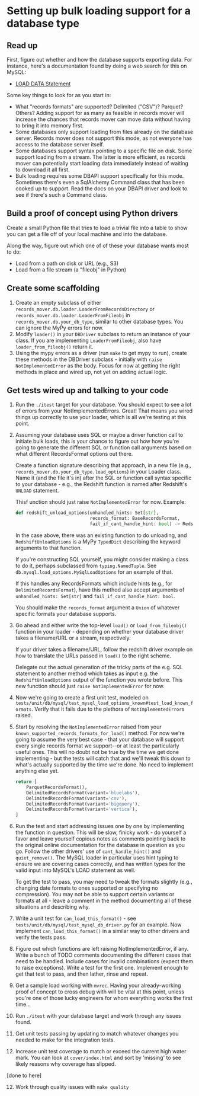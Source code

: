 # Setting up bulk loading support for a database type

## Read up

First, figure out whether and how the database supports exporting
data.  For instance, here's a documentation found by doing a web
search for this on MySQL:

* [LOAD DATA Statement](https://dev.mysql.com/doc/refman/8.0/en/load-data.html)

Some key things to look for as you start in:

* What "records formats" are supported?  Delimited ("CSV")?  Parquet?
  Others?  Adding support for as many as feasible in records mover
  will increase the chances that records mover can move data without
  having to bring it into memory first.
* Some databases only support loading from files already on the
  database server.  Records mover does not support this mode, as not
  everyone has access to the database server itself.
* Some databases support syntax pointing to a specific file on disk.
  Some support loading from a stream.  The latter is more efficient,
  as records mover can potentially start loading data immediately
  instead of waiting to download it all first.
* Bulk loading requires some DBAPI support specifically for this mode.
  Sometimes there's even a SqlAlchemy Command class that has been
  cooked up to support.  Read the docs on your DBAPI driver and look
  to see if there's such a Command class.

## Build a proof of concept using Python drivers

Create a small Python file that tries to load a trivial file into a
table to show you can get a file off of your local machine and into
the database.

Along the way, figure out which one of of these your database wants most to do:

* Load from a path on disk or URL (e.g., S3)
* Load from a file stream (a "fileobj" in Python)

## Create some scaffolding

1. Create an empty subclass of either
   `records_mover.db.loader.LoaderFromRecordsDirectory` or
   `records_mover.db.loader.LoaderFromFileobj` in
   `records_mover.db.your_db_type`, similar to other database types.  You can ignore
   the MyPy errors for now.
2. Modify `loader()` in your `DBDriver` subclass to return an instance
   of your class.  If you are implementing `LoaderFromFileobj`, also
   have `loader_from_fileobj()` return it.
3. Using the mypy errors as a driver (run `make` to get mypy to run),
   create these methods in the DBDriver subclass - initially with
   `raise NotImplementedError` as the body.  Focus for now at getting
   the right methods in place and wired up, not yet on adding
   actual logic.

## Get tests wired up and talking to your code

1. Run the `./itest` target for your database.  You should expect to
   see a lot of errors from your NotImplementedErrors.  Great!  That
   means you wired things up correctly to use your loader, which is
   all we're testing at this point.
2. Assuming your database uses SQL or maybe a driver function call to
   initiate bulk loads, this is your chance to figure out how how
   you're going to generate the different SQL or function call
   arguments based on what different RecordsFormat options out there.

   Create a function signature describing that approach, in a new file
   (e.g., `records_mover.db.your_db_type.load_options`) in your Loader
   class.  Name it (and the file it's in) after the SQL or function call
   syntax specific to your database - e.g., the Redshift function is named
   after Redshift's `UNLOAD` statement.

   Thisf unction should just raise `NotImplementedError` for now.
   Example:

   ```python
   def redshift_unload_options(unhandled_hints: Set[str],
                               records_format: BaseRecordsFormat,
                               fail_if_cant_handle_hint: bool) -> RedshiftUnloadOptions:
   ```

   In the case above, there was an existing function to do unloading,
   and `RedshiftUnloadOptions` is a MyPy `TypedDict` describing the
   keyword arguments to that function.

   If you're constructing SQL yourself, you might consider making a
   class to do it, perhaps subclassed from `typing.NamedTuple`.  See
   `db.mysql.load_options.MySqlLoadOptions` for an example of that.

   If this handles any RecordsFormats which include hints (e.g., for
   `DelimitedRecordsFormat`), have this method also accept arguments
   of `unhandled_hints: Set[str]` and `fail_if_cant_handle_hint:
   bool`.

   You should make the `records_format` argument a `Union` of whatever
   specific formats your database supports.

2. Go ahead and either write the top-level `load()` or
   `load_from_fileobj()` function in your loader - depending on
   whether your database driver takes a filename/URL or a stream,
   respectively.

   If your driver takes a filename/URL, follow the redshift driver
   example on how to translate the URLs passed in `load()` to the
   right scheme.

   Delegate out the actual generation of the tricky parts of the
   e.g. SQL statement to another method which takes as input e.g. the
   `RedshiftUnloadOptions` output of the function you wrote before.
   This new function should just `raise NotImplementedError` for now.

3. Now we're going to create a first unit test, modeled on
   `tests/unit/db/mysql/test_mysql_load_options_known#test_load_known_formats`.
   Verify that it fails due to the plethora of `NotImplementedError`s
   raised.

4. Start by resolving the `NotImplementedError` raised from your
   `known_supported_records_formats_for_load()` method.  For now we're
   going to assume the very best case - that your database will
   support every single records format we support--or at least the
   particularly useful ones.  This will no doubt not be true by the time
   we get done implementing - but the tests will catch that and we'll
   tweak this down to what's actually supported by the time we're
   done.  No need to implement anything else yet.

   ```python
   return [
       ParquetRecordsFormat(),
       DelimitedRecordsFormat(variant='bluelabs'),
       DelimitedRecordsFormat(variant='csv'),
       DelimitedRecordsFormat(variant='bigquery'),
       DelimitedRecordsFormat(variant='vertica'),
   ]
   ```

5. Run the test and start addressing issues one by one by implementing
   the function in question.  This will be slow, finicky work - do
   yourself a favor and leave yourself copious notes as comments
   pointing back to the original online documentation for the database
   in question as you go.  Follow the other drivers' use of
   `cant_handle_hint()` and `quiet_remove()`.  The MySQL loader in
   particular uses hint typing to ensure we are covering cases
   correctly, and has written types for the valid input into MySQL's
   LOAD statement as well.

   To get the test to pass, you may need to tweak the formats slightly
   (e.g., changing date formats to ones supported or specifying no
   compression).  You may not be able to support certain variants or
   formats at all - leave a comment in the method documenting all of
   these situations and describing why.

6. Write a unit test for `can_load_this_format()` - see
   `tests/unit/db/mysql/test_mysql_db_driver.py` for an example.  Now
   implement `can_load_this_format()` in a similar way to other
   drivers and verify the tests pass.

7. Figure out which functions are left raising NotImplementedError, if
   any.  Write a bunch of TODO comments documenting the different
   cases that need to be handled.  Include cases for invalid
   combinations (expect them to raise exceptions).  Write a test for
   the first one.  Implement enough to get that test to pass, and then
   lather, rinse and repeat.

8. Get a sample load working with `mvrec`.  Having your
   already-working proof of concept to cross debug with will be vital
   at this point, unless you're one of those lucky engineers for whom
   everything works the first time...

9. Run `./itest` with your database target and work through any issues
   found.

10. Get unit tests passing by updating to match whatever changes you
    needed to make for the integration tests.

11. Increase unit test coverage to match or exceed the current high
    water mark.  You can look at `cover/index.html` and sort by
    'missing' to see likely reasons why coverage has slipped.

[done to here]

12. Work through quality issues with `make quality`
